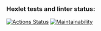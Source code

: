 ### Hexlet tests and linter status:
[![Actions Status](https://github.com/Razor718/python-project-49/actions/workflows/hexlet-check.yml/badge.svg)](https://github.com/Razor718/python-project-49/actions)
[![Maintainability](https://api.codeclimate.com/v1/badges/02ec0c1bef63b09dda0c/maintainability)](https://codeclimate.com/github/Razor718/python-project-49/maintainability)
